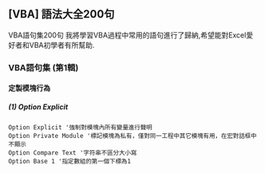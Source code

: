 ## [VBA] 語法大全200句
VBA語句集200句 
我將學習VBA過程中常用的語句進行了歸納,希望能對Excel愛好者和VBA初學者有所幫助.

### VBA語句集 (第1輯)

#### 定製模塊行為

##### (1) Option Explicit

	Option Explicit '強制對模塊內所有變量進行聲明 
	Option Private Module '標記模塊為私有，僅對同一工程中其它模塊有用，在宏對話框中不顯示 
	Option Compare Text '字符串不區分大小寫 
	Option Base 1 '指定數組的第一個下標為1 


